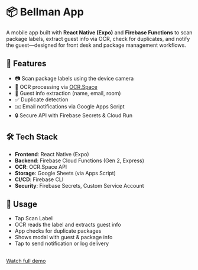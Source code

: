 # 📦 Bellman App

A mobile app built with **React Native (Expo)** and **Firebase Functions** to scan package labels, extract guest info via OCR, check for duplicates, and notify the guest—designed for front desk and package management workflows.

## 🚀 Features

- 📷 Scan package labels using the device camera  
- 🔎 OCR processing via [OCR.Space](https://ocr.space/)  
- 🧠 Guest info extraction (name, email, room)  
- ✅ Duplicate detection  
- ✉️ Email notifications via Google Apps Script  
- 🔒 Secure API with Firebase Secrets & Cloud Run

## 🛠 Tech Stack

- **Frontend**: React Native (Expo)
- **Backend**: Firebase Cloud Functions (Gen 2, Express)
- **OCR**: OCR.Space API
- **Storage**: Google Sheets (via Apps Script)
- **CI/CD**: Firebase CLI
- **Security**: Firebase Secrets, Custom Service Account

## 📸 Usage

- Tap Scan Label
- OCR reads the label and extracts guest info
- App checks for duplicate packages
- Shows modal with guest & package info
- Tap to send notification or log delivery

##

[Watch full demo](ProductDemo.mp4) <!-- link to full video file in repo -->

